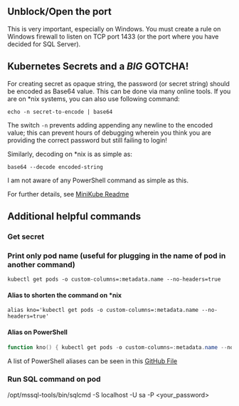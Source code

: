 ## Unblock/Open the port 
This is very important, especially on Windows. You must create a rule on Windows firewall to listen on TCP port 1433 
(or the port where you have decided for SQL Server). 

## Kubernetes Secrets and a *BIG* GOTCHA!
For creating secret as opaque string, the password (or secret string) should be encoded as Base64 value. This can be 
done via many online tools. If you are on *nix systems, you can also use following command:

```shell
echo -n secret-to-encode | base64
```

The switch `-n` prevents adding appending any newline to the encoded value; this can prevent hours of debugging wherein 
you think you are providing the correct password but still failing to login!

Similarly, decoding on *nix is as simple as:

```shell
base64 --decode encoded-string
```

I am not aware of any PowerShell command as simple as this. 

For further details, see [MiniKube Readme](./minikube/README.md)


## Additional helpful commands

### Get secret


### Print only pod name (useful for plugging in the name of pod in another command)

```shell
kubectl get pods -o custom-columns=:metadata.name --no-headers=true
```

#### Alias to shorten the command on *nix

```shell
alias kno='kubectl get pods -o custom-columns=:metadata.name --no-headers=true'
```

#### Alias on PowerShell

```powershell
function kno() { kubectl get pods -o custom-columns=:metadata.name --no-headers=true }
```

A list of PowerShell aliases can be seen in this 
[GitHub File](https://github.com/shanoor/kubectl-aliases-powershell/blob/master/kubectl_aliases.ps1)

### Run SQL command on pod
/opt/mssql-tools/bin/sqlcmd -S localhost -U sa -P <your_password>
